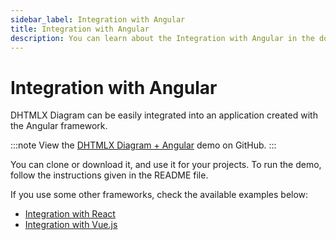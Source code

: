 ```yaml
---
sidebar_label: Integration with Angular
title: Integration with Angular
description: You can learn about the Integration with Angular in the documentation of the DHTMLX JavaScript Diagram library. Browse developer guides and API reference, try out code examples and live demos, and download a free 30-day evaluation version of DHTMLX Diagram.
---
```


# Integration with Angular

DHTMLX Diagram can be easily integrated into an application created with the Angular framework. 

:::note
View the [DHTMLX Diagram + Angular](https://github.com/DHTMLX/angular-diagram-demo) demo on GitHub.
:::

You can clone or download it, and use it for your projects. To run the demo, follow the instructions given in the README file.

If you use some other frameworks, check the available examples below:

- [Integration with React](../../guides/react_integration/)
- [Integration with Vue.js](../../guides/vue_integration/)
